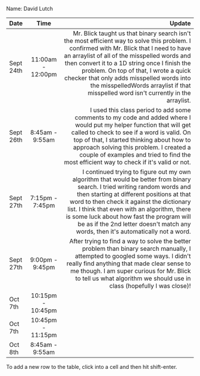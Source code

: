 Name: David Lutch

| Date      |       Time        |                                                                                                                                                                                                                                                                                                                                                                                                                   Update |
|:----------|:-----------------:|-------------------------------------------------------------------------------------------------------------------------------------------------------------------------------------------------------------------------------------------------------------------------------------------------------------------------------------------------------------------------------------------------------------------------:|
| Sept 24th | 11:00am - 12:00pm | Mr. Blick taught us that binary search isn't the most efficient way to solve this problem. I confirmed with Mr. Blick that I need to have an arraylist of all of the misspelled words and then convert it to a 1D string once I finish the problem. On top of that, I wrote a quick checker that only adds misspelled words into the misspelledWords arraylist if that misspelled word isn't currently in the arraylist. |
| Sept 26th |  8:45am - 9:55am  | I used this class period to add some comments to my code and added where I would put my helper function that will get called to check to see if a word is valid. On top of that, I started thinking about how to approach solving this problem. I created a couple of examples and tried to find the most efficient way to check if it's valid or not. |
| Sept 27th |  7:15pm - 7:45pm  | I continued trying to figure out my own algorithm that would be better from binary search. I tried writing random words and then starting at different positions at that word to then check it against the dictionary list. I think that even with an algorithm, there is some luck about how fast the program will be as if the 2nd letter doesn't match any words, then it's automatically not a word. |
| Sept 27th |  9:00pm - 9:45pm  | After trying to find a way to solve the better problem than binary search manually, I attempted to googled some ways. I didn't really find anything that made clear sense to me though. I am super curious for Mr. Blick to tell us what algorithm we should use in class (hopefully I was close)! |
| Oct 7th   | 10:15pm - 10:45pm |                                                                                                                                                                                                                                                                                                                                                                                                                          |
| Oct 7th   | 10:45pm - 11:15pm |                                                                                                                                                                                                                                                                                                                                                                                                                          |
| Oct 8th   |  8:45am - 9:55am  |                                                                                                                                                                                                                                                                                                                                                                                                                          |



To add a new row to the table, click into a cell and then hit shift-enter.